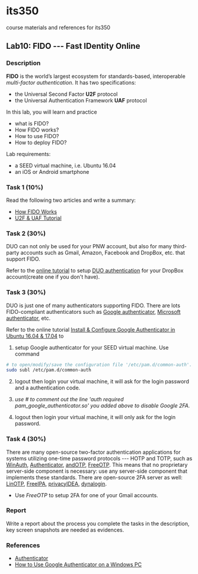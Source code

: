 # its350
course materials and references for its350

## Lab10: FIDO --- Fast IDentity Online

### Description
**FIDO** is the world’s largest ecosystem for standards-based, interoperable *multi-factor authentication*. It has two specifications: 
* the Universal Second Factor **U2F** protocol
* the Universal Authentication Framework **UAF** protocol

In this lab, you will learn and practice 

* what is FIDO? 
* How FIDO works? 
* How to use FIDO?
* How to deploy FIDO?

Lab requirements:

* a SEED virtual machine, i.e. Ubuntu 16.04
* an iOS or Android smartphone

	
### Task 1 (10%)
Read the following two articles and write a summary:

* [How FIDO Works](https://fidoalliance.org/how-fido-works/)
* [U2F & UAF Tutorial](./papers/FIDO-U2F-UAF-Tutorial-v1.pdf)

### Task 2 (30%)
DUO can not only be used for your PNW account, but also for many third-party accounts such as Gmail, Amazon, Facebook and DropBox, etc. that support FIDO.

Refer to the [online tutorial](https://guide.duo.com/third-party-accounts) to setup [DUO authentication](https://guide.duo.com/android) for your DropBox account(create one if you don't have).


### Task 3 (30%)
DUO is just one of many authenticators supporting FIDO. There are lots FIDO-compliant authenticators such as [Google authenticator](https://en.wikipedia.org/wiki/Google\_Authenticator), [Microsoft authenticator](https://docs.microsoft.com/en-us/azure/active-directory/user-help/user-help-auth-app-overview), etc.

Refer to the online tutorial  [Install & Configure Google Authenticator in Ubuntu 16.04 & 17.04](https://thelinuxcode.com/install-configure-google-authenticator-ubuntu-16-04-17-04/) to 

1. setup Google authenticator for your SEED virtual machine. Use command 

```bash
# to open/modify/save the configuration file '/etc/pam.d/common-auth'.
sudo subl /etc/pam.d/common-auth
```

2. logout then login your virtual machine, it will ask for the login password and a authentication code.

3.  *use \# to comment out the line 'auth required pam\_google\_authenticator.so' you added above to disable Google 2FA.*
4.  logout then login your virtual machine, it will only ask for the login password.

### Task 4 (30%)
There are many open-source two-factor authentication applications for systems utilizing one-time password protocols --- HOTP and TOTP, such as [WinAuth](https://winauth.github.io/winauth), [Authenticator](https://gitlab.gnome.org/World/Authenticator),  [andOTP](https://github.com/andOTP/andOTP), [FreeOTP](https://freeotp.github.io/). This means that no proprietary server-side component is necessary: use any server-side component that implements these standards. There are open-source 2FA server as well: [LinOTP](https://www.linotp.org), [FreeIPA](https://www.freeipa.org/),  [privacyIDEA](https://github.com/privacyidea/privacyidea), [dynalogin](https://dynalogin.org).


* Use *FreeOTP* to setup 2FA for one of your Gmail accounts.


### Report

Write a report about the process you complete the tasks in the description, key screen snapshots are needed as evidences.


### References
* [Authenticator](https://en.wikipedia.org/wiki/Authenticator)
* [How to Use Google Authenticator on a Windows PC](https://www.maketecheasier.com/google-authenticator-windows/)
